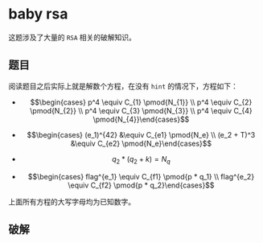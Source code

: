 # baby rsa

这题涉及了大量的 `RSA` 相关的破解知识。

## 题目

阅读题目之后实际上就是解数个方程，在没有 `hint` 的情况下，方程如下：

- $$\begin{cases} p^4 \equiv C_{1} \pmod{N_{1}} \\ p^4 \equiv C_{2} \pmod{N_{2}} \\ p^4 \equiv C_{3} \pmod{N_{3}} \\ p^4 \equiv C_{4} \pmod{N_{4}}\end{cases}$$
- $$\begin{cases} (e_1)^{42} &\equiv C_{e1} \pmod{N_e} \\ (e_2 + T)^3 &\equiv C_{e2} \pmod{N_e}\end{cases}$$
- $$q_2 * (q_2 + k) = N_q$$

- $$\begin{cases} flag^{e_1} \equiv C_{f1} \pmod{p * q_1} \\ flag^{e_2} \equiv C_{f2} \pmod{p * q_2}\end{cases}$$

上面所有方程的大写字母均为已知数字。

## 破解

